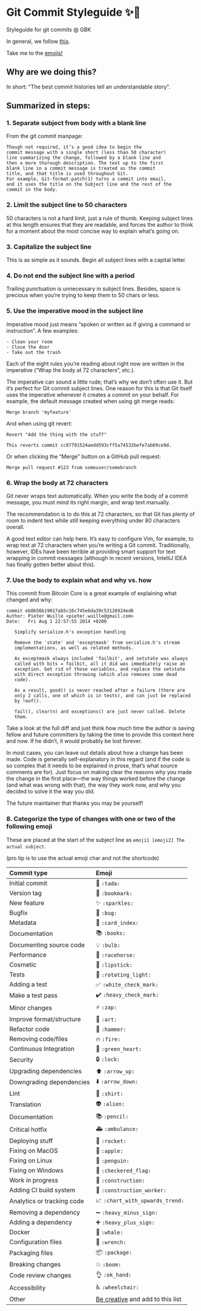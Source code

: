 # Git Commit Styleguide ✨🎉

Styleguide for git commits @ GBK

In general, we follow [this](https://chris.beams.io/posts/git-commit/).

Take me to the [emojis!](#8-categorize-the-type-of-changes-with-one-or-two-of-the-following-emoji)

## Why are we doing this?
In short: "The best commit histories tell an understandable story".

## Summarized in steps:

### 1. Separate subject from body with a blank line

From the git commit manpage:

```
Though not required, it’s a good idea to begin the
commit message with a single short (less than 50 character)
line summarizing the change, followed by a blank line and
then a more thorough description. The text up to the first
blank line in a commit message is treated as the commit
title, and that title is used throughout Git.
For example, Git-format-patch(1) turns a commit into email,
and it uses the title on the Subject line and the rest of the 
commit in the body.
```

### 2. Limit the subject line to 50 characters

50 characters is not a hard limit, just a rule of thumb.
Keeping subject lines at this length ensures that they are
readable, and forces the author to think for a moment about
the most concise way to explain what’s going on.

### 3. Capitalize the subject line

This is as simple as it sounds. Begin all subject lines with a capital letter.

### 4. Do not end the subject line with a period

Trailing punctuation is unnecessary in subject lines.
Besides, space is precious when you’re trying to keep them to 50 chars or less.

### 5. Use the imperative mood in the subject line

Imperative mood just means “spoken or written as if giving a command or instruction”. A few examples:

    - Clean your room
    - Close the door
    - Take out the trash

Each of the eight rules you’re reading about right now are written 
in the imperative (“Wrap the body at 72 characters”, etc.).

The imperative can sound a little rude; 
that’s why we don’t often use it. 
But it’s perfect for Git commit subject lines. 
One reason for this is that Git itself uses the 
imperative whenever it creates a commit on your behalf.
For example, the default message created when using git merge reads:

```
Merge branch 'myfeature'
```

And when using git revert:

```
Revert "Add the thing with the stuff"

This reverts commit cc87791524aedd593cff5a74532befe7ab69ce9d.
```

Or when clicking the “Merge” button on a GitHub pull request:

```
Merge pull request #123 from someuser/somebranch
```

### 6. Wrap the body at 72 characters
Git never wraps text automatically. When you write the body of a commit message, you must mind its
right margin, and wrap text manually.

The recommendation is to do this at 72 characters, so that Git has plenty of room to indent text
while still keeping everything under 80 characters overall.

A good text editor can help here. It’s easy to configure Vim, for example, to wrap text at 72
characters when you’re writing a Git commit. Traditionally, however, IDEs have been terrible at
providing smart support for text wrapping in commit messages (although in recent versions, IntelliJ
IDEA has finally gotten better about this).

### 7. Use the body to explain what and why vs. how
This commit from Bitcoin Core is a great example of explaining what changed and why:

```
commit eb0b56b19017ab5c16c745e6da39c53126924ed6
Author: Pieter Wuille <pieter.wuille@gmail.com>
Date:   Fri Aug 1 22:57:55 2014 +0200

   Simplify serialize.h's exception handling

   Remove the 'state' and 'exceptmask' from serialize.h's stream
   implementations, as well as related methods.

   As exceptmask always included 'failbit', and setstate was always
   called with bits = failbit, all it did was immediately raise an
   exception. Get rid of those variables, and replace the setstate
   with direct exception throwing (which also removes some dead
   code).

   As a result, good() is never reached after a failure (there are
   only 2 calls, one of which is in tests), and can just be replaced
   by !eof().

   fail(), clear(n) and exceptions() are just never called. Delete
   them.
```

Take a look at the full diff and just think how much time the author is saving fellow and future
committers by taking the time to provide this context here and now. If he didn’t, it would probably
be lost forever.

In most cases, you can leave out details about how a change has been made. Code is generally
self-explanatory in this regard (and if the code is so complex that it needs to be explained in
prose, that’s what source comments are for). Just focus on making clear the reasons why you made the
change in the first place—the way things worked before the change (and what was wrong with that),
the way they work now, and why you decided to solve it the way you did.

The future maintainer that thanks you may be yourself!

### 8. Categorize the type of changes with one or two of the following emoji
These are placed at the start of the subject line as `emoji1 [emoji2] The actual subject`.

(pro tip is to use the actual emoji char and not the shortcode)

|   Commit type              | Emoji                                                                  |
|:---------------------------|:-----------------------------------------------------------------------|
| Initial commit             | 🎉 `:tada:`                                                            |
| Version tag                | 🔖 `:bookmark:`                                                        |
| New feature                | ✨ `:sparkles:`                                                        |
| Bugfix                     | 🐛 `:bug:`                                                             |
| Metadata                   | 📇 `:card_index:`                                                      |
| Documentation              | 📚 `:books:`                                                           |
| Documenting source code    | 💡 `:bulb:`                                                            |
| Performance                | 🐎 `:racehorse:`                                                       |
| Cosmetic                   | 💄 `:lipstick:`                                                        |
| Tests                      | 🚨 `:rotating_light:`                                                  |
| Adding a test              | ✅ `:white_check_mark:`                                                |
| Make a test pass           | ✔️ `:heavy_check_mark:`                                                 |
| Minor changes              | ⚡ `:zap:`                                                              |
| Improve format/structure   | 🎨 `:art:`                                                             |
| Refactor code              | 🔨 `:hammer:`                                                          |
| Removing code/files        | 🔥 `:fire:`                                                            |
| Continuous Integration     | 💚 `:green_heart:`                                                     |
| Security                   | 🔒 `:lock:`                                                            |
| Upgrading dependencies     | ⬆️ `:arrow_up:`                                                        |
| Downgrading dependencies   | ⬇️ `:arrow_down:`                                                      |
| Lint                       | 👕 `:shirt:`                                                           |
| Translation                | 👽 `:alien:`                                                           |
| Documentation              | 📚 `:pencil:`                                                          |
| Critical hotfix            | 🚑 `:ambulance:`                                                       |
| Deploying stuff            | 🚀 `:rocket:`                                                          |
| Fixing on MacOS            | 🍎 `:apple:`                                                           |
| Fixing on Linux            | 🐧 `:penguin:`                                                         |
| Fixing on Windows          | 🏁 `:checkered_flag:`                                                  |
| Work in progress           | 🚧  `:construction:`                                                   |
| Adding CI build system     | 👷 `:construction_worker:`                                             |
| Analytics or tracking code | 📈 `:chart_with_upwards_trend:`                                        |
| Removing a dependency      | ➖ `:heavy_minus_sign:`                                                |
| Adding a dependency        | ➕ `:heavy_plus_sign:`                                                 |
| Docker                     | 🐳 `:whale:`                                                           |
| Configuration files        | 🔧 `:wrench:`                                                          |
| Packaging files            | 📦 `:package:`                                                         |
| Breaking changes           | 💥 `:boom:`                                                            |
| Code review changes        | 👌 `:ok_hand:`                                                         |
| Accessibility              | ♿ `:wheelchair:`                                                       |
| Other                      | [Be creative](http://www.emoji-cheat-sheet.com/) and add to this list  |
